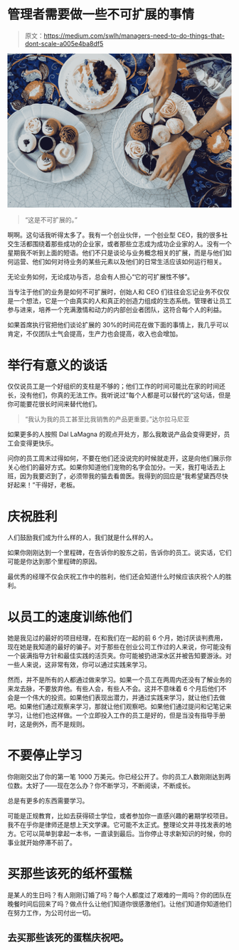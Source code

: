 # 管理者需要做一些不可扩展的事情

> 原文：<https://medium.com/swlh/managers-need-to-do-things-that-dont-scale-a005e4ba8df5>

![](img/dca7411f236cabb7bf5070480f782464.png)

> “这是不可扩展的。”

啊啊。这句话我听得太多了。我有一个创业伙伴，一个创业型 CEO，我的很多社交生活都围绕着那些成功的企业家，或者那些立志成为成功企业家的人。没有一个星期我不听到上面的短语。他们不只是谈论与业务概念相关的扩展，而是与他们如何运营、他们如何对待业务的某些元素以及他们的日常生活应该如何运行相关。

无论业务如何，无论成功与否，总会有人担心“它的可扩展性不够”。

当专注于他们的业务是如何不可扩展时，创始人和 CEO 们往往会忘记业务不仅仅是一个想法，它是一个由真实的人和真正的创造力组成的生态系统。管理者让员工参与进来，培养一个充满激情和动力的内部创业者团队，这符合每个人的利益。

如果首席执行官把他们谈论扩展的 30%的时间花在做下面的事情上，我几乎可以肯定，不仅团队士气会提高，生产力也会提高，收入也会增加。

# 举行有意义的谈话

仅仅说员工是一个好组织的支柱是不够的；他们工作的时间可能比在家的时间还长，没有他们，你真的无法工作。我听说过“每个人都是可以替代的”这句话，但是你可能要花很长时间来替代他们。

> “我认为我的员工甚至比我销售的产品更重要。”达尔拉马尼亚

如果更多的人按照 Dal LaMagna 的观点开处方，那么我敢说产品会变得更好，员工会变得更快乐。

问你的员工周末过得如何，不要在他们还没说完的时候就走开，这是向他们展示你关心他们的最好方式。如果你知道他们宠物的名字会加分。一天，我打电话去上班，因为我要迟到了，必须带我的猫去看兽医。我得到的回应是“我希望黛西尽快好起来！”干得好，老板。

# 庆祝胜利

人们鼓励我们成为什么样的人，我们就是什么样的人。

如果你刚刚达到一个里程碑，在告诉你的股东之前，告诉你的员工。说实话，它们可能是你达到那个里程碑的原因。

最优秀的经理不仅会庆祝工作中的胜利，他们还会知道什么时候应该庆祝个人的胜利。

# 以员工的速度训练他们

她是我见过的最好的项目经理，在和我们在一起的前 6 个月，她讨厌谈判费用，现在她是我知道的最好的骗子。对于那些在创业公司工作过的人来说，你可能没有一个装满指导方针和最佳实践的活页夹。你可能被扔进深水区并被告知要游泳。对一些人来说，这非常有效，你可以通过实践来学习。

然而，并不是所有的人都通过做来学习。如果一个员工在两周内还没有了解业务的来龙去脉，不要放弃他。有些人会，有些人不会。这并不意味着 6 个月后他们不会是一个伟大的投资。如果他们表现出潜力，并通过实践来学习，就让他们去做吧。如果他们通过观察来学习，那就让他们观察吧。如果他们通过提问和记笔记来学习，让他们也这样做。一个立即投入工作的员工是好的，但是当没有指导手册时，这是例外，而不是规则。

# 不要停止学习

你刚刚交出了你的第一笔 1000 万美元。你已经公开了。你的员工人数刚刚达到两位数。太好了——现在怎么办？你不断学习，不断阅读，不断成长。

总是有更多的东西需要学习。

可能是正规教育，比如去获得硕士学位，或者参加你一直感兴趣的暑期学校项目。我不在乎你是律师还是想上天文学课。它可能不太正式。整理论文并寻找发表的地方。它可以简单到拿起一本书，一直读到最后。当你停止寻求新知识的时候，你的事业就开始停滞不前了。

# 买那些该死的纸杯蛋糕

是某人的生日吗？有人刚刚订婚了吗？每个人都度过了艰难的一周吗？你的团队在晚餐时间后回来了吗？做点什么让他们知道你很感激他们。让他们知道你知道他们在努力工作，为公司付出一切。

## 去买那些该死的蛋糕庆祝吧。